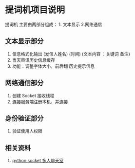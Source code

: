 # 提词机项目说明</br>
提词机 主要由两部分组成： 1. 文本显示  2.网络通信

## 文本显示部分</br>
1. 信息格式化输出 (发信人姓名) (时间) (文本内容 ：关键词  备注)  </br>
2. 当天审讯历史信息缓存 </br>
3. 功能：调整字体大小，前后翻 历史提示信息 </br>

## 网络通信部分</br>
1. 创建 Socket 接收线程 </br>
2. 连接服务端注册本机，并连接 </br>

## 身份验证部分</br>
1. 验证使用人权限 </br>

## 相关资料</br>
1. [python socket 多人聊天室](https://www.oschina.net/code/snippet_1387924_25928)</br>